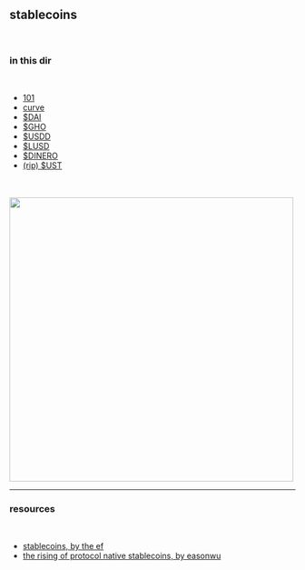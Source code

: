 ## stablecoins

<br>

### in this dir

<br>

* [101](stablecoins_101.md)
* [curve](curve)
* [$DAI](DAI.md)
* [$GHO](GHO.md)
* [$USDD](USDD.md)
* [$LUSD](LUSD.md)
* [$DINERO](dinero.md)
* [(rip) $UST](UST.md)


<br>

<br>

<img width="500" src="https://user-images.githubusercontent.com/1130416/194648266-bb67eca3-dc70-4321-b9d6-25246b4156af.png">


<br>

---

### resources

<br>

* [stablecoins, by the ef](https://ethereum.org/en/stablecoins/)
* [the rising of protocol native stablecoins, by easonwu](https://easonwu.substack.com/p/the-rise-of-protocol-native-stablecoins?utm_source=tldrnewsletter)

